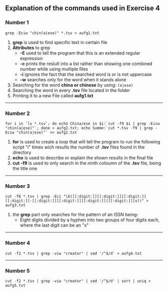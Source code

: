 ## Explanation of the commands used in Exercise 4

### Number 1
`grep -Eciw "chin(a|ese)" *.tsv > aufg1.txt`
1. **grep** is used to find specific text in certain file
2. **Attributes** to grep
	* **-E** used to tell the program that this is an extended regular expression
	* **-c** prints the reslult into a list rather than showing one combined number while using multiple files
	* **-i** ignores the fact that the searched word is or is not uppercase
	* **-w** searches only for the word when it stands alone 
3. Searching for the word **china or chinese** by using: `(e|ese)`
4. Searching the word in every **.tsv** file located in the folder
5. Printing it to a new File called **aufg1.txt**
___
### Number 2
``for i in `ls *.tsv`; do echo China/ese in $i:`cut -f9 $i | grep -Eicw "chin(a|ese)"`; done > aufg2.txt; echo Summe:`cut *.tsv -f9 | grep -Eciw "chin(a|ese)"` >> aufg2.txt``
1. **for** is used to create a loop that will tell the program to run the following script "i" times wich results the number of **.tsv** files found in the directory
2. **echo** is used to describe or explain the shown results in the final file
3. **cut -f9** is used to only search in the ninth coloumn of the **.tsv** file, being the title one
___
### Number 3
`cut -f6 *.tsv | grep -Eci "\b([[:digit:]][[:digit:]][[:digit:]][[:digit:]]-[[:digit:]][[:digit:]][[:digit:]]([[:digit:]]|x))" > aufg3.txt`
1. the **grep** part only searches for the pattern of an ISSN being:
	* Eight digits divided by a hyphen into two groups of four digits each, where the last digit can be an "x"
___
### Number 4
`cut -f2 *.tsv | grep -viw "creator" | sed '/^$/d' > aufg4.txt`

___
### Number 5
`cut -f2 *.tsv | grep -viw "creator" | sed '/^$/d' | sort | uniq > aufg5.txt`

